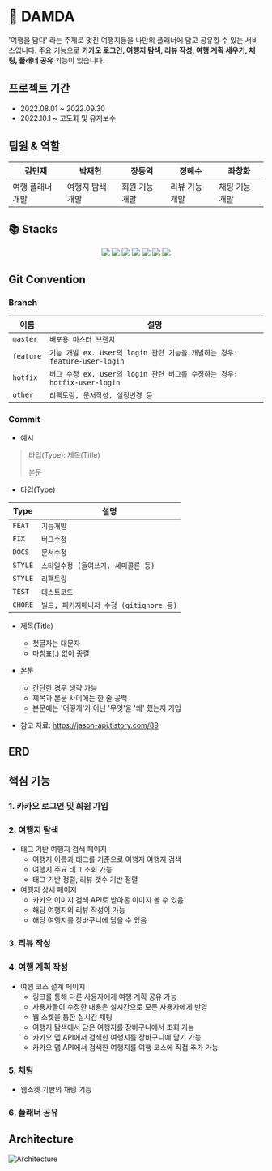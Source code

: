 # :sunrise_over_mountains: DAMDA

'여행을 담다' 라는 주제로 멋진 여행지들을 나만의 플래너에 담고 공유할 수 있는 서비스입니다.
주요 기능으로 **카카오 로그인, 여행지 탐색, 리뷰 작성, 여행 계획 세우기, 채팅, 플래너 공유** 기능이 있습니다.

## 프로젝트 기간
- 2022.08.01 ~ 2022.09.30
- 2022.10.1 ~ 고도화 및 유지보수

## 팀원 & 역할
|김민재     |박재현     |장동익     |정혜수     |좌창화     |
|-----------|----------|----------|-----------|----------|
|여행 플래너 개발|여행지 탐색 개발|회원 기능 개발|리뷰 기능 개발|채팅 기능 개발|

## 📚 Stacks
<div align=center> 
  <img src="https://img.shields.io/badge/thymeleaf-005F0F?style=for-the-badge&logo=thymeleaf&logoColor=white"> 
  <img src="https://img.shields.io/badge/javascript-F7DF1E?style=for-the-badge&logo=javascript&logoColor=black"> 
  <img src="https://img.shields.io/badge/kakao API-FFCD00?style=for-the-badge&logo=kakao&logoColor=black"> 
  <img src="https://img.shields.io/badge/java17-007396?style=for-the-badge&logo=java&logoColor=white"> 
  <img src="https://img.shields.io/badge/spring-6DB33F?style=for-the-badge&logo=spring&logoColor=white"> 
  <img src="https://img.shields.io/badge/mariaDB-003545?style=for-the-badge&logo=mariaDB&logoColor=white"> 
    <img src="https://img.shields.io/badge/nginx-009639?style=for-the-badge&logo=nginx&logoColor=white"> 
</div>

## Git Convention

### Branch

|이름             |설명                          |
|----------------|-------------------------------|
|```master```    |`배포용 마스터 브랜치`           |
|```feature```   |`기능 개발 ex. User의 login 관련 기능을 개발하는 경우: feature-user-login`             |
|```hotfix```    |`버그 수정 ex. User의 login 관련 버그를 수정하는 경우: hotfix-user-login`               |
|```other```     |`리팩토링, 문서작성, 설정변경 등`  |

### Commit

- 예시
> 타입(Type): 제목(Title)
> 
> 본문

- 타입(Type)

|Type             |설명                          |
|----------------|-------------------------------|
|```FEAT```      |`기능개발`           |
|```FIX```       |`버그수정`             |
|```DOCS```      |`문서수정`               |
|```STYLE```     |`스타일수정 (들여쓰기, 세미콜론 등)`  |
|```STYLE```     |`리팩토링`  |
|```TEST```     |`테스트코드`  |
|```CHORE```     |`빌드, 패키지매니저 수정 (gitignore 등)`  |

- 제목(Title)
    - 첫글자는 대문자
    - 마침표(.) 없이 종결

- 본문 
    - 간단한 경우 생략 가능
    - 제목과 본문 사이에는 한 줄 공백
    - 본문에는 '어떻게'가 아닌 '무엇'을 '왜' 했는지 기입
- 참고 자료: https://jason-api.tistory.com/89

## ERD

## 핵심 기능

### 1. 카카오 로그인 및 회원 가입

### 2. 여행지 탐색
-   태그 기반 여행지 검색 페이지
    -   여행지 이름과 태그를 기준으로 여행지 여행지 검색
    -   여행지 주요 태그 조회 가능
    -   태그 기반 정렬, 리뷰 갯수 기반 정렬
-   여행지 상세 페이지
    -   카카오 이미지 검색 API로 받아온 이미지 볼 수 있음
    -   해당 여행지의 리뷰 작성이 가능
    -   해당 여행지를 장바구니에 담을 수 있음

### 3. 리뷰 작성

### 4. 여행 계획 작성
-   여행 코스 설계 페이지
    -   링크를 통해 다른 사용자에게 여행 계획 공유 가능
    -   사용자들이 수정한 내용은 실시간으로 모든 사용자에게 반영
    -   웹 소켓을 통한 실시간 채팅
    -   여행지 탐색에서 담은 여행지를 장바구니에서 조회 가능
    -   카카오 맵 API에서 검색한 여행지를 장바구니에 담기 가능
    -   카카오 맵 API에서 검색한 여행지를 여행 코스에 직접 추가 가능

### 5. 채팅
- 웹소켓 기반의 채팅 기능

### 6. 플래너 공유

## Architecture
![Architecture](https://user-images.githubusercontent.com/86871368/193774180-073e2ace-833f-4f7e-be52-b8563b15e19b.png)
